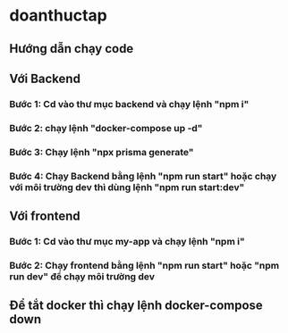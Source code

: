 # doanthuctap

## Hướng dẫn chạy code

## Với Backend

### Bước 1: Cd vào thư mục backend và chạy lệnh "npm i"

### Bước 2: chạy lệnh "docker-compose up -d"

### Bước 3: Chạy lệnh "npx prisma generate"

### Bước 4: Chạy Backend bằng lệnh "npm run start" hoặc chạy với môi trường dev thì dùng lệnh "npm run start:dev"

## Với frontend

### Bước 1: Cd vào thư mục my-app và chạy lệnh "npm i"

### Bước 2: Chạy frontend bằng lệnh "npm run start" hoặc "npm run dev" để chạy môi trường dev

## Để tắt docker thì chạy lệnh docker-compose down
